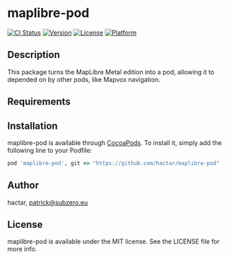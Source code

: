 # maplibre-pod

[![CI Status](https://img.shields.io/travis/hactar/maplibre-pod.svg?style=flat)](https://travis-ci.org/hactar/maplibre-pod)
[![Version](https://img.shields.io/cocoapods/v/maplibre-pod.svg?style=flat)](https://cocoapods.org/pods/maplibre-pod)
[![License](https://img.shields.io/cocoapods/l/maplibre-pod.svg?style=flat)](https://cocoapods.org/pods/maplibre-pod)
[![Platform](https://img.shields.io/cocoapods/p/maplibre-pod.svg?style=flat)](https://cocoapods.org/pods/maplibre-pod)

## Description

This package turns the MapLibre Metal edition into a pod, allowing it to depended on by other pods, like Mapvox navigation.

## Requirements

## Installation

maplibre-pod is available through [CocoaPods](https://cocoapods.org). To install
it, simply add the following line to your Podfile:

```ruby
pod 'maplibre-pod', git => "https://github.com/hactar/maplibre-pod"
```

## Author

hactar, patrick@subzero.eu

## License

maplibre-pod is available under the MIT license. See the LICENSE file for more info.
